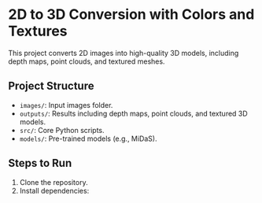 # 2D to 3D Conversion with Colors and Textures

This project converts 2D images into high-quality 3D models, including depth maps, point clouds, and textured meshes.

## **Project Structure**
- `images/`: Input images folder.
- `outputs/`: Results including depth maps, point clouds, and textured 3D models.
- `src/`: Core Python scripts.
- `models/`: Pre-trained models (e.g., MiDaS).

## **Steps to Run**
1. Clone the repository.
2. Install dependencies: